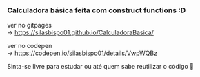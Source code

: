 ### Calculadora básica feita com construct functions :D

ver no gitpages <br>
-> https://silasbispo01.github.io/CalculadoraBasica/ <br>

ver no codepen <br>
-> https://codepen.io/silasbispo01/details/VwpWQBz

Sinta-se livre para estudar ou até quem sabe reutilizar o código 🙂
